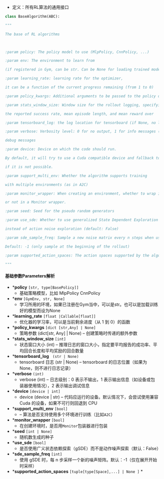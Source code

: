 * 定义：所有RL算法的通用接口

```python
class BaseAlgorithm(ABC):

"""

The base of RL algorithms

  

:param policy: The policy model to use (MlpPolicy, CnnPolicy, ...)

:param env: The environment to learn from

(if registered in Gym, can be str. Can be None for loading trained models)

:param learning_rate: learning rate for the optimizer,

it can be a function of the current progress remaining (from 1 to 0)

:param policy_kwargs: Additional arguments to be passed to the policy on creation

:param stats_window_size: Window size for the rollout logging, specifying the number of episodes to average

the reported success rate, mean episode length, and mean reward over

:param tensorboard_log: the log location for tensorboard (if None, no logging)

:param verbose: Verbosity level: 0 for no output, 1 for info messages (such as device or wrappers used), 2 for

debug messages

:param device: Device on which the code should run.

By default, it will try to use a Cuda compatible device and fallback to cpu

if it is not possible.

:param support_multi_env: Whether the algorithm supports training

with multiple environments (as in A2C)

:param monitor_wrapper: When creating an environment, whether to wrap it

or not in a Monitor wrapper.

:param seed: Seed for the pseudo random generators

:param use_sde: Whether to use generalized State Dependent Exploration (gSDE)

instead of action noise exploration (default: False)

:param sde_sample_freq: Sample a new noise matrix every n steps when using gSDE

Default: -1 (only sample at the beginning of the rollout)

:param supported_action_spaces: The action spaces supported by the algorithm.

"""
```

#### 基础参数Parameters解析
* ***policy** `[str, type[BasePolicy]] `
    * 基础策略模型，比如 MlpPolicy CnnPolicy
* ***env**  `[GymEnv, str, None]`
    * 学习所用的环境，如果已注册在Gym当中，可以是str。也可以是加载训练好的模型而设为None
* ***learning_rate** `[float |Callable[float]]`
    *  优化器的学习率，可以是当前剩余进度（从 1 到 0）的函数
* ***policy_kwargs** `[dict [str,Any] | None]`
    *   策略参数 (dict[str, Any] | None) – 创建策略时传递的额外参数
* ***stats_window_size**  `[int]`
    * 状态窗口大小 (int) – 推理日志的窗口大小，指定要平均报告的成功率、平均回合长度和平均奖励的回合数量
* ***tensorboard_log**   `(str | None)`
    *  tensorboard 日志 (str | None) – tensorboard 的日志位置（如果为 None，则不进行日志记录）
* ***verbose**  `(int)`
    *  verbose (int) – 日志级别：0 表示不输出，1 表示输出信息（如设备或包装器使用情况），2 表示输出调试信息
* ***device** `[device | int]`
    *  device (device | str) – 代码应运行的设备。默认情况下，会尝试使用兼容 Cuda 的设备，如果不可行则回退到 CPU
* ***support_multi_env** `[bool]`
    *  – 算法是否支持使用多个环境进行训练（比如`A2C`）
* ***monitor_wrapper** `[bool]`
    * 在创建环境时，是否用`Monitor`包装器进行包装
* ***seed** `[int | None]`
    * 随机数生成的种子
* ***use_sde** `[bool]`
    *  是否使用广义状态依赖探索（gSDE）而不是动作噪声探索（默认：False）
* ***sde_sample_freq** `[int]`
    *  使用 gSDE 时，每 n 步采样一个新的噪声矩阵。默认：-1（仅在展开开始时采样）
*  ***supported_action_spaces** `[tuple[type[Space],...] | None ]`
    *  